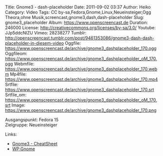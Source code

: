 Title: Gnome3 - dash-placeholder
Date: 2011-09-02 03:37
Author: Heiko
Category: Video
Tags: CC by-sa,Fedora,Gnome,Linux,Neueinsteiger,Ogg Theora,ohne Musik,screencast,gnome3,dash,dash-placeholder
Slug: gnome3_placeholder
Album: https://www.openscreencast.de
Duration: 246000
License: http://creativecommons.org/licenses/by-sa/3.0/
Youtube: JJp5ddcNIZU
Vimeo: 28238277
Tumblr: http://openscreencast.tumblr.com/post/9461353086/gnome3-dash-dash-placeholder-in-diesem-video
Oggfile: https://www.openscreencast.de/archive/gnome3_dashplaceholder_170.ogg
Oggfileom: https://www.openscreencast.de/archive/gnome3_dashplaceholder_oM_170.ogg
Webmfile: https://www.openscreencast.de/archive/gnome3_dashplaceholder_170.webm
Mp4file: https://www.openscreencast.de/archive/gnome3_dashplaceholder_170.mp4
Srtfile: https://www.openscreencast.de/archive/gnome3_dashplaceholder_170.srt
Srtfile_om: https://www.openscreencast.de/archive/gnome3_dashplaceholder_oM_170.srt
Image: https://www.openscreencast.de/archive/gnome3_dashplaceholder_170.png

Ausgangspunkt: Fedora 15  
Zielgruppe: Neueinsteiger  

Links:

  * [Gnome3 - CheatSheet](http://live.gnome.org/GnomeShell/CheatSheet "Link zu gnome.org")
  * [WP:Gnome](http://de.wikipedia.org/wiki/Gnome "Link zu Wikipedia Gnome")

